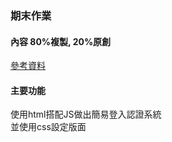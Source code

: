### 期末作業  
#### 內容 80%複製, 20%原創  
[參考資料](https://codertw.com/%E7%A8%8B%E5%BC%8F%E8%AA%9E%E8%A8%80/523577/)
  
#### 主要功能  
使用html搭配JS做出簡易登入認證系統  
並使用css設定版面  
